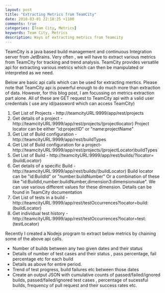 ```yaml
---
layout: post
title: "Extracting Metrics from TeamCity"
date: 2018-03-01 22:18:25 +1100
comments: true
categories: [Team City, Metrics]
keywords: Team City, Metrics
description: Ways of extracting metrics from Teamcity
---
```


TeamCity is a java based build management and continuous Integration server from JetBrains. Very often , we will have to extract various metrics from TeamCity for tracking and trend analysis.  TeamCity provides versatile api for extracting various metrics which can then be manipulated or interpreted as we need. 

Below are basic api calls which can be used for extracting mertics. Please note that TeamCity api is powerful enough to do much more than extraction of data. However, for this blog post, I am focussing on metrics extraction part alone. All of these are GET request to TeamCity api with a valid user credentials ( use any id/password which can access TeamCity) 

1. Get List of Projects - http://teamcityURL:9999/app/rest/projects
2. Get details of a project - http://teamcityURL:9999/app/rest/projects/(projectlocator)
 Project locator  can be either "id:projectID" or "name:projectName"
3. Get List of Build configuration - http://teamcityURL:9999/app/rest/buildTypes 
4. Get List of Build configuration for a project- http://teamcityURL:9999/app/rest/projects/(projectLocator)buildTypes 
5. Get List of Build  - http://teamcityURL:9999/app/rest/builds/?locator=(buildLocator)
6. Get details of a specific Build  - http://teamcityURL:9999/app/rest/builds/(buildLocator)
 Build locator can be "id:BuildId" or "number:buildNumber" Or a combination of these like "id:BuildId,number:buildNumber,dimension3:dimensionvalue". We can use various different values for these dimension. Details can be found in TeamCity documentation
7. Get List of tests in a build - http://teamcityURL:9999/app/rest/testOccurrences?locator=build:(buildLocator)
8. Get individual test history - http://teamcityURL:9999/app/rest/testOccurrences?locator=test:(testLocator)


Recently I created a Nodejs program to extract below metrics by chaining some of the above api calls.

* Number of builds between any two given dates and their status
* Details of number of test cases and their status , pass percentage, fail percentage etc for each build
* Details as above for entire period.
* Trend of test progress, build failures etc between those dates
* Create an output JSON with cumulative counts of passed/failed/ignored builds, passed/failed/ignored test cases , percentage of sucessful builds, frequency of pull request and their success rates etc. 

